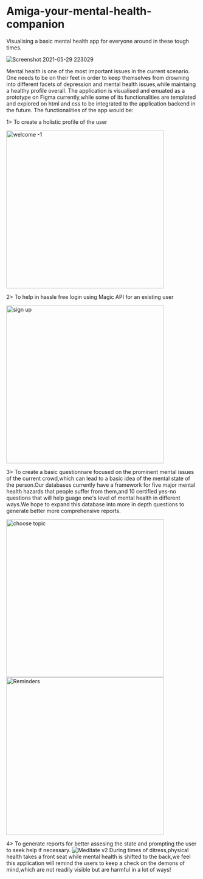 # Amiga-your-mental-health-companion
Visualising a basic mental health app for everyone around in these tough times.

 ![Screenshot 2021-05-29 223029](https://user-images.githubusercontent.com/69161722/120078545-996fc600-c0cd-11eb-8ffd-dcb4f44f6932.jpg)
 
 Mental health is one of the most important issues in the current scenario. One needs to be on their feet in order to keep themselves from drowning into different facets of depression and mental health issues,while maintaing a healthy profile overall.
 The application is visualised and emuated as a prototype on Figma currently,while some of its functionalities are templated and explored on html and css to be integrated to the application backend in the future.
 The functionalities of the app would be:
 
 1> To create a holistic profile of the user

<img width="414" alt="welcome -1" src="https://user-images.githubusercontent.com/69161722/120086638-2599e180-c0fe-11eb-80ef-60fd16c6b45e.png">
 
 2> To help in hassle free login using Magic API for an existing user

<img width="414" alt="sign up" src="https://user-images.githubusercontent.com/69161722/120086649-38acb180-c0fe-11eb-8cba-4ef2459abf09.png">

 
 
 3> To  create a basic questionnare focused on the prominent mental issues of the current crowd,which can lead to a basic idea of the mental state of the person.Our databases currently have a framework for five major mental health hazards that people suffer from them,and 10 certified yes-no questions that will help guage one's level of mental health in different ways.We hope to expand this database into more in depth questions to generate better more comprehensive reports.
  
  <img width="414" alt="choose topic " src="https://user-images.githubusercontent.com/69161722/120084514-7570ac80-c0ee-11eb-8fe8-c56f0181ade4.png">
  
  <img width="414" alt="Reminders" src="https://user-images.githubusercontent.com/69161722/120084517-786b9d00-c0ee-11eb-9148-d6dcaaee8d78.png">
 
 4> To generate reports for better assesing the state and prompting the user to seek help if necessary.
 ![Meditate v2](https://user-images.githubusercontent.com/69161722/120084516-773a7000-c0ee-11eb-9abd-a966ae94518c.jpg)
 During times of ditress,physical health takes a front seat while mental health is shifted to the back,we feel this application will remind the users to keep a check on the demons of mind,which are not readily visible but are harmful in a lot of ways!

 



  
   
   

